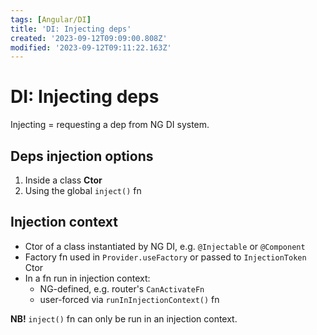 ```yaml
---
tags: [Angular/DI]
title: 'DI: Injecting deps'
created: '2023-09-12T09:09:00.808Z'
modified: '2023-09-12T09:11:22.163Z'
---
```


# DI: Injecting deps

Injecting = requesting a dep from NG DI system. 


## Deps injection options

1. Inside a class **Ctor**
2. Using the global `inject()` fn


## Injection context

- Ctor of a class instantiated by NG DI, e.g. `@Injectable` or `@Component`
- Factory fn used in `Provider.useFactory` or passed to `InjectionToken` Ctor
- In a fn run in injection context:
  - NG-defined, e.g. router's `CanActivateFn`
  - user-forced via `runInInjectionContext()` fn

**NB!** `inject()` fn can only be run in an injection context.

